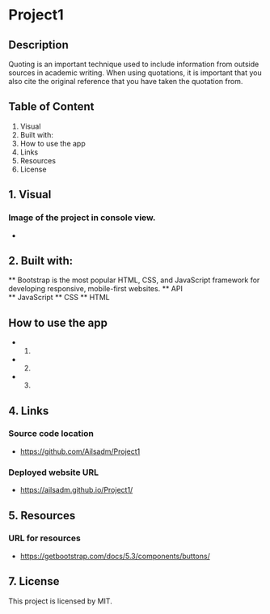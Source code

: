 # Project1

## Description

Quoting is an important technique used to include information from outside sources in academic writing. When using quotations, it is important that you also cite the original reference that you have taken the quotation from.

## Table of Content

1. Visual
2. Built with:
3. How to use the app
4. Links
5. Resources
6. License

## 1. Visual

### Image of the project in console view.

- <img src= "">

## 2. Built with:

\*\* Bootstrap is the most popular HTML, CSS, and JavaScript framework for developing responsive, mobile-first websites.
** API  
** JavaScript
** CSS
** HTML

## How to use the app

- 1.
- 2.
- 3.

## 4. Links

### Source code location

- https://github.com/Ailsadm/Project1

### Deployed website URL

- https://ailsadm.github.io/Project1/

## 5. Resources

### URL for resources

- https://getbootstrap.com/docs/5.3/components/buttons/

## 7. License

This project is licensed by MIT.
